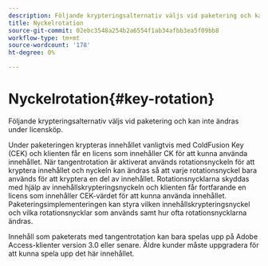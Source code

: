 ```yaml
---
description: Följande krypteringsalternativ väljs vid paketering och kan inte ändras under licensköp.
title: Nyckelrotation
source-git-commit: 02ebc3548a254b2a6554f1ab34afbb3ea5f09bb8
workflow-type: tm+mt
source-wordcount: '178'
ht-degree: 0%

---
```


# Nyckelrotation{#key-rotation}

Följande krypteringsalternativ väljs vid paketering och kan inte ändras under licensköp.

Under paketeringen krypteras innehållet vanligtvis med ColdFusion Key (CEK) och klienten får en licens som innehåller CK för att kunna använda innehållet. När tangentrotation är aktiverat används rotationsnyckeln för att kryptera innehållet och nyckeln kan ändras så att varje rotationsnyckel bara används för att kryptera en del av innehållet. Rotationsnycklarna skyddas med hjälp av innehållskrypteringsnyckeln och klienten får fortfarande en licens som innehåller CEK-värdet för att kunna använda innehållet. Paketeringsimplementeringen kan styra vilken innehållskrypteringsnyckel och vilka rotationsnycklar som används samt hur ofta rotationsnycklarna ändras.

Innehåll som paketerats med tangentrotation kan bara spelas upp på Adobe Access-klienter version 3.0 eller senare. Äldre kunder måste uppgradera för att kunna spela upp det här innehållet.
